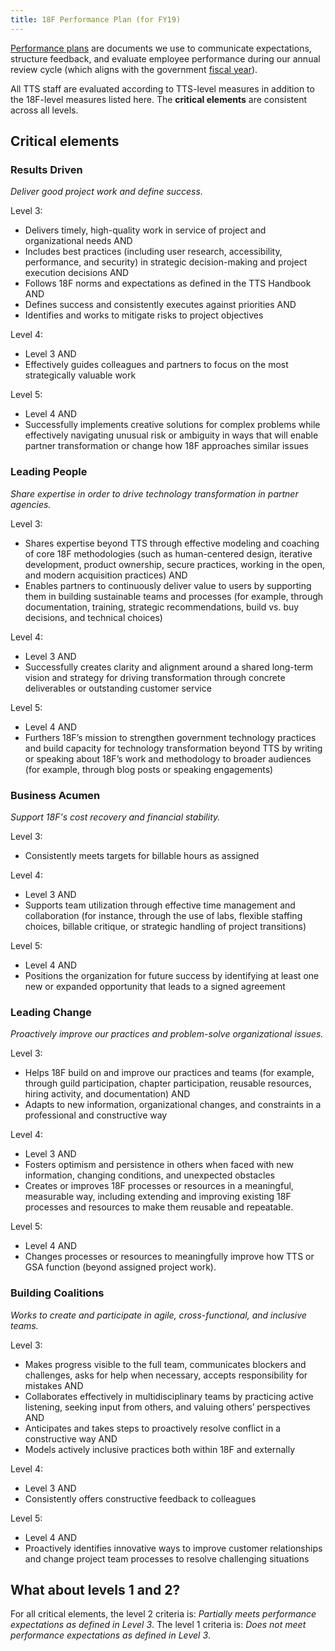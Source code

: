 ```yaml
---
title: 18F Performance Plan (for FY19)
---
```


[Performance plans](https://www.opm.gov/policy-data-oversight/performance-management/performance-management-cycle/planning/a-checklist-for-performance-plans/) are documents we use to communicate expectations, structure feedback, and evaluate employee performance during our annual review cycle (which aligns with the government [fiscal year](https://www.senate.gov/reference/glossary_term/fiscal_year.htm)).

All TTS staff are evaluated according to TTS-level measures in addition to the 18F-level measures listed here. The **critical elements** are consistent across all levels.

## Critical elements

### Results Driven

_Deliver good project work and define success._

Level 3:

- Delivers timely, high-quality work in service of project and organizational needs AND
- Includes best practices (including user research, accessibility, performance, and security) in strategic decision-making and project execution decisions AND
- Follows 18F norms and expectations as defined in the TTS Handbook AND
- Defines success and consistently executes against priorities AND
- Identifies and works to mitigate risks to project objectives

Level 4:

- Level 3 AND
- Effectively guides colleagues and partners to focus on the most strategically valuable work

Level 5:

- Level 4 AND
- Successfully implements creative solutions for complex problems while effectively navigating unusual risk or ambiguity in ways that will enable partner transformation or change how 18F approaches similar issues

### Leading People

_Share expertise in order to drive technology transformation in partner agencies._

Level 3:

- Shares expertise beyond TTS through effective modeling and coaching of core 18F methodologies (such as human-centered design, iterative development, product ownership, secure practices, working in the open, and modern acquisition practices) AND
- Enables partners to continuously deliver value to users by supporting them in building sustainable teams and processes (for example, through documentation, training, strategic recommendations, build vs. buy decisions, and technical choices)

Level 4:

- Level 3 AND
- Successfully creates clarity and alignment around a shared long-term vision and strategy for driving transformation through concrete deliverables or outstanding customer service

Level 5:

- Level 4 AND
- Furthers 18F’s mission to strengthen government technology practices and build capacity for technology transformation beyond TTS by writing or speaking about 18F’s work and methodology to broader audiences (for example, through blog posts or speaking engagements)

### Business Acumen

_Support 18F's cost recovery and financial stability._

Level 3:

- Consistently meets targets for billable hours as assigned

Level 4:

- Level 3 AND
- Supports team utilization through effective time management and collaboration (for instance, through the use of labs, flexible staffing choices, billable critique, or strategic handling of project transitions)

Level 5:

- Level 4 AND
- Positions the organization for future success by identifying at least one new or expanded opportunity that leads to a signed agreement

### Leading Change

_Proactively improve our practices and problem-solve organizational issues._

Level 3:

- Helps 18F build on and improve our practices and teams (for example, through guild participation, chapter participation, reusable resources, hiring activity, and documentation) AND
- Adapts to new information, organizational changes, and constraints in a professional and constructive way

Level 4:

- Level 3 AND
- Fosters optimism and persistence in others when faced with new information, changing conditions, and unexpected obstacles
- Creates or improves 18F processes or resources in a meaningful, measurable way, including extending and improving existing 18F processes and resources to make them reusable and repeatable.

Level 5:

- Level 4 AND
- Changes processes or resources to meaningfully improve how TTS or GSA function (beyond assigned project work).

### Building Coalitions

_Works to create and participate in agile, cross-functional, and inclusive teams._

Level 3:

- Makes progress visible to the full team, communicates blockers and challenges, asks for help when necessary, accepts responsibility for mistakes AND
- Collaborates effectively in multidisciplinary teams by practicing active listening, seeking input from others, and valuing others’ perspectives AND
- Anticipates and takes steps to proactively resolve conflict in a constructive way AND
- Models actively inclusive practices both within 18F and externally

Level 4:

- Level 3 AND
- Consistently offers constructive feedback to colleagues

Level 5:

- Level 4 AND
- Proactively identifies innovative ways to improve customer relationships and change project team processes to resolve challenging situations

## What about levels 1 and 2?

For all critical elements, the level 2 criteria is: _Partially meets performance expectations as defined in Level 3_. The level 1 criteria is: _Does not meet performance expectations as defined in Level 3_.
